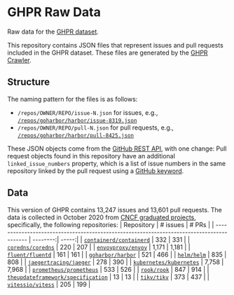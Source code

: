 # GHPR Raw Data
Raw data for the [GHPR dataset](https://github.com/soroushj/ghpr-dataset).

This repository contains JSON files that represent issues and pull requests included in the GHPR dataset.
These files are generated by the [GHPR Crawler](https://github.com/soroushj/ghpr-tools#ghpr-crawler).

## Structure
The naming pattern for the files is as follows:
- `/repos/OWNER/REPO/issue-N.json` for issues, e.g., [`/repos/goharbor/harbor/issue-8319.json`](./repos/goharbor/harbor/issue-8319.json)
- `/repos/OWNER/REPO/pull-N.json` for pull requests, e.g., [`/repos/goharbor/harbor/pull-8425.json`](./repos/goharbor/harbor/pull-8425.json)

These JSON objects come from the [GitHub REST API](https://docs.github.com/en/free-pro-team@latest/rest), with one change:
Pull request objects found in this repository have an additional `linked_issue_numbers` property, which is a list of issue numbers in the same repository linked by the pull request using a [GitHub keyword](https://docs.github.com/en/free-pro-team@latest/github/managing-your-work-on-github/linking-a-pull-request-to-an-issue#linking-a-pull-request-to-an-issue-using-a-keyword).

## Data
This version of GHPR contains 13,247 issues and 13,601 pull requests.
The data is collected in October 2020 from [CNCF graduated projects](https://www.cncf.io/projects/), specifically, the following repositories:
| Repository                                                                                | # issues | # PRs |
| ----------------------------------------------------------------------------------------- | --------:| -----:|
| [`containerd/containerd`](https://github.com/containerd/containerd)                       | 332      | 331   |
| [`coredns/coredns`](https://github.com/coredns/coredns)                                   | 220      | 207   |
| [`envoyproxy/envoy`](https://github.com/envoyproxy/envoy)                                 | 1,171    | 1,181 |
| [`fluent/fluentd`](https://github.com/fluent/fluentd)                                     | 161      | 161   |
| [`goharbor/harbor`](https://github.com/goharbor/harbor)                                   | 521      | 466   |
| [`helm/helm`](https://github.com/helm/helm)                                               | 835      | 808   |
| [`jaegertracing/jaeger`](https://github.com/jaegertracing/jaeger)                         | 278      | 390   |
| [`kubernetes/kubernetes`](https://github.com/kubernetes/kubernetes)                       | 7,758    | 7,968 |
| [`prometheus/prometheus`](https://github.com/prometheus/prometheus)                       | 533      | 526   |
| [`rook/rook`](https://github.com/rook/rook)                                               | 847      | 914   |
| [`theupdateframework/specification`](https://github.com/theupdateframework/specification) | 13       | 13    |
| [`tikv/tikv`](https://github.com/tikv/tikv)                                               | 373      | 437   |
| [`vitessio/vitess`](https://github.com/vitessio/vitess)                                   | 205      | 199   |
